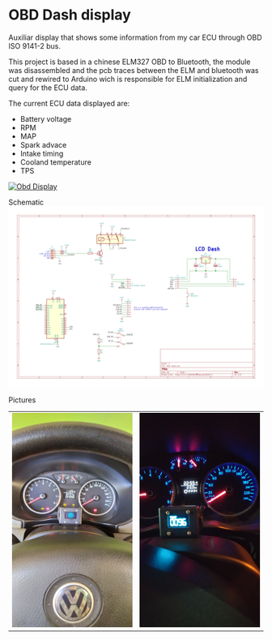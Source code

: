 # OBD Dash display

Auxiliar display that shows some information from my car ECU through OBD ISO 9141-2 bus.

This project is based in a chinese ELM327 OBD to Bluetooth, the module was disassembled and the pcb traces between the ELM and bluetooth was cut and rewired to Arduino wich is responsible for ELM initialization and query for the ECU data.

The current ECU data displayed are:
* Battery voltage
* RPM
* MAP
* Spark advace
* Intake timing
* Cooland temperature
* TPS

[![Obd Display](https://img.youtube.com/vi/8ltNNvUFt8k/0.jpg)](https://www.youtube.com/watch?v=8ltNNvUFt8k)

Schematic
<img src="hw/obd-dash/obd-dash.svg">

Pictures
<table>
  <tr>
    <td><img alt="VW logo splash screen" src="hw/images/IMG_20191207_112708.jpg"></td>
    <td><img src="hw/images/IMG_20191213_225649.jpg"></td>
  </tr>
</table>


